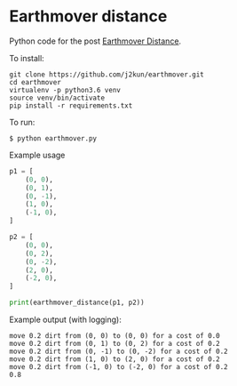# Earthmover distance

Python code for the post [Earthmover Distance](https://jeremykun.com/2018/03/05/earthmover-distance/).

To install:

```
git clone https://github.com/j2kun/earthmover.git
cd earthmover
virtualenv -p python3.6 venv
source venv/bin/activate
pip install -r requirements.txt
```

To run:

```
$ python earthmover.py
```

Example usage

```python
p1 = [
    (0, 0),
    (0, 1),
    (0, -1),
    (1, 0),
    (-1, 0),
]

p2 = [
    (0, 0),
    (0, 2),
    (0, -2),
    (2, 0),
    (-2, 0),
]

print(earthmover_distance(p1, p2))
```

Example output (with logging):

```
move 0.2 dirt from (0, 0) to (0, 0) for a cost of 0.0
move 0.2 dirt from (0, 1) to (0, 2) for a cost of 0.2
move 0.2 dirt from (0, -1) to (0, -2) for a cost of 0.2
move 0.2 dirt from (1, 0) to (2, 0) for a cost of 0.2
move 0.2 dirt from (-1, 0) to (-2, 0) for a cost of 0.2
0.8
```
